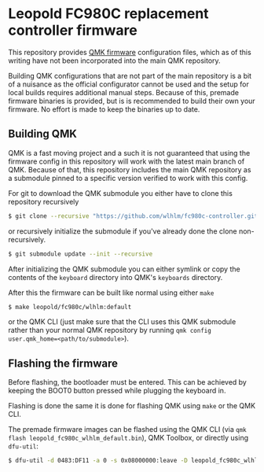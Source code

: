 Leopold FC980C replacement controller firmware
==============================================

This repository provides [QMK firmware][QMK] configuration files, which as of
this writing have not been incorporated into the main QMK repository.

Building QMK configurations that are not part of the main repository is a bit of
a nuisance as the official configurator cannot be used and the setup for local
builds requires additional manual steps. Because of this, premade firmware
binaries is provided, but is is recommended to build their own your firmware. No
effort is made to keep the binaries up to date.

[QMK]: https://qmk.fm/

Building QMK
------------

QMK is a fast moving project and a such it is not guaranteed that using the
firmware config in this repository will work with the latest main branch of QMK.
Because of that, this repository includes the main QMK repository as a submodule
pinned to a specific version verified to work with this config.

For git to download the QMK submodule you either have to clone this repository
recursively

```bash
$ git clone --recursive "https://github.com/wlhlm/fc980c-controller.git"
```

or recursively initialize the submodule if you've already done the clone
non-recursively.

```bash
$ git submodule update --init --recursive
```

After initializing the QMK submodule you can either symlink or copy the contents
of the `keyboard` directory into QMK's `keyboards` directory.

After this the firmware can be built like normal using either `make`

```bash
$ make leopold/fc980c/wlhlm:default
```

or the QMK CLI (just make sure that the CLI uses this QMK submodule rather than
your normal QMK repository by running
`qmk config user.qmk_home=<path/to/submodule>`).

Flashing the firmware
---------------------

Before flashing, the bootloader must be entered. This can be achieved by
keeping the BOOT0 button pressed while plugging the keyboard in.

Flashing is done the same it is done for flashing QMK using `make` or the QMK
CLI.

The premade firmware images can be flashed using the QMK CLI (via
`qmk flash leopold_fc980c_wlhlm_default.bin`), QMK Toolbox, or directly using
`dfu-util`:

```bash
$ dfu-util -d 0483:DF11 -a 0 -s 0x08000000:leave -D leopold_fc980c_wlhlm_default.bin

```
